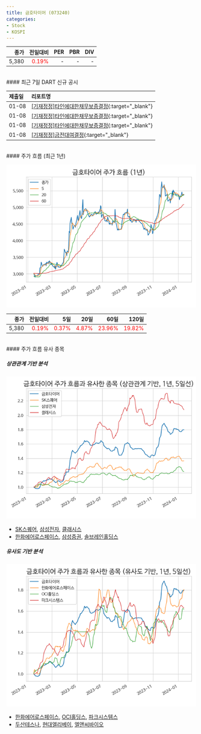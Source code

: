 ```yaml
---
title: 금호타이어 (073240)
categories:
- Stock
- KOSPI
---
```


|종가|전일대비|PER|PBR|DIV|
|---:|-------:|--:|--:|--:|
|5,380|<span style="color: red">0.19%</span>|-|-|-|

<!-- more -->

<br>
#### 최근 7일 DART 신규 공시


|제출일|리포트명|
|:-----|:-------|
|01-08|[[기재정정]타인에대한채무보증결정](https://dart.fss.or.kr/dsaf001/main.do?rcpNo=20240108800701){:target="_blank"}|
|01-08|[[기재정정]타인에대한채무보증결정](https://dart.fss.or.kr/dsaf001/main.do?rcpNo=20240108800692){:target="_blank"}|
|01-08|[[기재정정]타인에대한채무보증결정](https://dart.fss.or.kr/dsaf001/main.do?rcpNo=20240108800681){:target="_blank"}|
|01-08|[[기재정정]금전대여결정](https://dart.fss.or.kr/dsaf001/main.do?rcpNo=20240108800661){:target="_blank"}|

<br>
#### 주가 흐름 (최근 1년)

![073240](/assets/images/stock/073240.png)

|종가|전일대비|5일|20일|60일|120일|
|---:|-------:|--:|---:|---:|----:|
|5,380|<span style="color: red">0.19%</span>|<span style="color: red">0.37%</span>|<span style="color: red">4.87%</span>|<span style="color: red">23.96%</span>|<span style="color: red">19.82%</span>|

<br>
#### 주가 흐름 유사 종목

##### 상관관계 기반 분석

![073240](/assets/images/stock/073240_corr.png)
- [SK스퀘어](/402340/), [삼성전자](/005930/), [클래시스](/214150/)
- [한화에어로스페이스](/012450/), [삼성증권](/016360/), [솔브레인홀딩스](/036830/)

##### 유사도 기반 분석

![073240](/assets/images/stock/073240_sim.png)
- [한화에어로스페이스](/012450/), [OCI홀딩스](/010060/), [파크시스템스](/140860/)
- [두산테스나](/131970/), [현대엘리베이](/017800/), [엘앤씨바이오](/290650/)